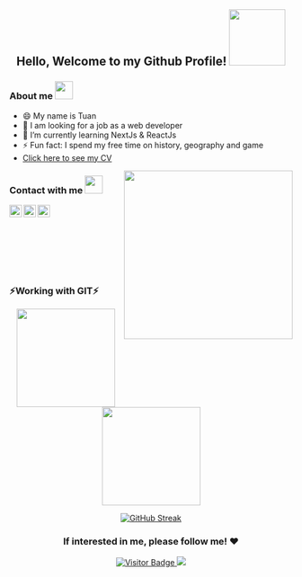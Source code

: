 <h2 align=center>  Hello, Welcome to my Github Profile! <img src="https://media.giphy.com/media/bcKmIWkUMCjVm/giphy.gif" width="100" /></h2>

### About me <img src="https://emojis.slackmojis.com/emojis/images/1588315024/8823/hyperkitty.gif?1588315024" width="32px"/>
- 😄 My name is Tuan<br/>
- 🤔 I am looking for a job as a web developer<br/>
- 🌱 I’m currently learning NextJs & ReactJs<br/> 
- ⚡ Fun fact: I spend my free time on history, geography and game<br/>
- [Click here to see my CV](https://nguyenthanhlong11.github.io/)
<p>
 <img align="right" src="https://raw.githubusercontent.com/AnhTuanPham69/AnhTuanPham69/master/Assets/programmer.gif" width="300px alt="programmergif">
</p>

### Contact with me <img src="https://raw.githubusercontent.com/nguyenthanhlong11/nguyenthanhlong11/master/Assets/handshake.gif" height="32px">
<a href="https://www.linkedin.com/in/anh-tu%E1%BA%A5n-ph%E1%BA%A1m-3b043921b/">
  <img align="left" alt="Phạm Anh Tuấn's Linkdein" width="22px" src="https://cdn.jsdelivr.net/npm/simple-icons@v3/icons/linkedin.svg" />
</a>
<a href="https://join.skype.com/invite/UwqRy00TIzKX">
  <img align="left" alt="Phạm Anh Tuấn'Skype" width="22px" src="http://simpleicon.com/wp-content/uploads/skype.png" />
</a>
<a href="https://www.facebook.com/atscorpius">
  <img align="left" alt="AnhTuấn Phạm Facebook" width="22px" src="https://cdn.jsdelivr.net/npm/simple-icons@v3/icons/facebook.svg" />
</a><br/>
<br/>
<br/>
<br/>
<br/>
<br/>
<br/>

### ⚡Working with GIT⚡
   <div align=center>
    <a href="https://github.com/AnhTuanPham69">
     <img height=175 align="center" src="https://github-readme-stats.vercel.app/api?username=AnhTuanPham69&show_icons=true&theme=gotham">
    </a>
    <a href="https://github.com/AnhTuanPham69">
     <img height=175 align="center" src="https://github-readme-stats.vercel.app/api/top-langs/?username=AnhTuanPham69&layout=compact&theme=gotham" />
    </a>
   </div>
  <div align=center>
   <a href="https://github.com/AnhTuanPham69">
 
 [![GitHub Streak](https://github-readme-streak-stats.herokuapp.com/?user=AnhTuanPham69&theme=gotham)](https://github.com/AnhTuanPham69/AnhTuanPham69)
  </a>
</div>
<div align="center">
</details>

### If interested in me, please follow me! ❤️

</div>
 
 <div align="center">
  <a href="https://github.com/AnhTuanPham69">
  
  ![Visitor Badge](https://visitor-badge.laobi.icu/badge?page_id=AnhTuanPham69.AnhTuanPham69)
  </a>
  <a href="https://github.com/AnhTuanPham69">
    <img href="https://github.com/AnhTuanPham69" src="https://img.shields.io/github/forks/AnhTuanPham69/AnhTuanPham69"/>
  </a>
 </div>
